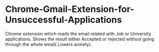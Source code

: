 # Chrome-Gmail-Extension-for-Unsuccessful-Applications
Chrome extension which reads the email related with Job or University applications. Shows the result either Accepted or rejected without going through the whole email( Lowers anxiety).
